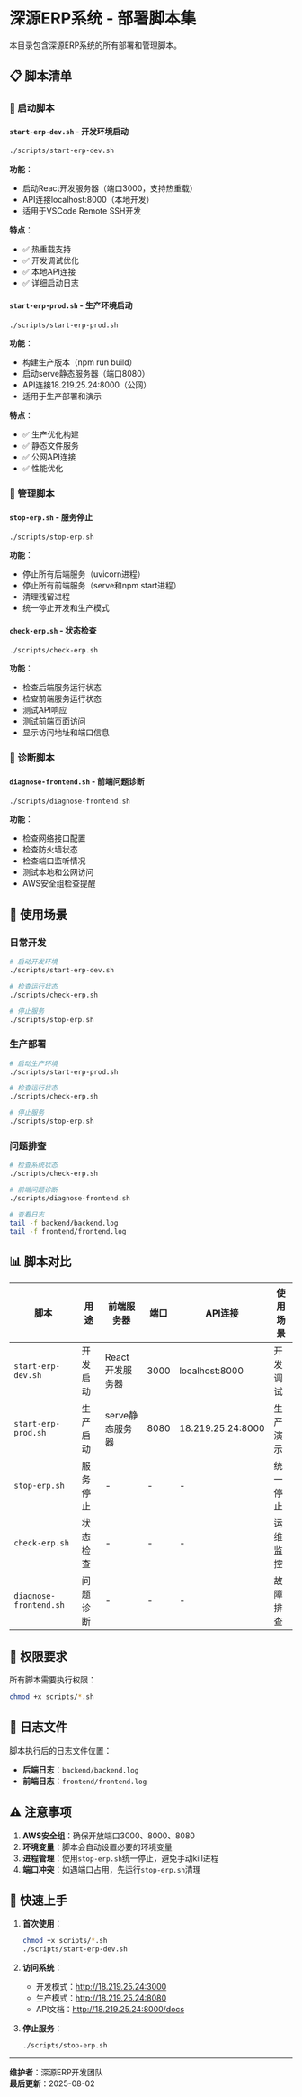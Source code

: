 # 深源ERP系统 - 部署脚本集

本目录包含深源ERP系统的所有部署和管理脚本。

## 📋 脚本清单

### 🚀 启动脚本

#### `start-erp-dev.sh` - 开发环境启动
```bash
./scripts/start-erp-dev.sh
```

**功能**：
- 启动React开发服务器（端口3000，支持热重载）
- API连接localhost:8000（本地开发）
- 适用于VSCode Remote SSH开发

**特点**：
- ✅ 热重载支持
- ✅ 开发调试优化
- ✅ 本地API连接
- ✅ 详细启动日志

#### `start-erp-prod.sh` - 生产环境启动
```bash
./scripts/start-erp-prod.sh
```

**功能**：
- 构建生产版本（npm run build）
- 启动serve静态服务器（端口8080）
- API连接18.219.25.24:8000（公网）
- 适用于生产部署和演示

**特点**：
- ✅ 生产优化构建
- ✅ 静态文件服务
- ✅ 公网API连接
- ✅ 性能优化

### 🛑 管理脚本

#### `stop-erp.sh` - 服务停止
```bash
./scripts/stop-erp.sh
```

**功能**：
- 停止所有后端服务（uvicorn进程）
- 停止所有前端服务（serve和npm start进程）
- 清理残留进程
- 统一停止开发和生产模式

#### `check-erp.sh` - 状态检查
```bash
./scripts/check-erp.sh
```

**功能**：
- 检查后端服务运行状态
- 检查前端服务运行状态
- 测试API响应
- 测试前端页面访问
- 显示访问地址和端口信息

### 🔧 诊断脚本

#### `diagnose-frontend.sh` - 前端问题诊断
```bash
./scripts/diagnose-frontend.sh
```

**功能**：
- 检查网络接口配置
- 检查防火墙状态
- 检查端口监听情况
- 测试本地和公网访问
- AWS安全组检查提醒

## 🎯 使用场景

### 日常开发
```bash
# 启动开发环境
./scripts/start-erp-dev.sh

# 检查运行状态
./scripts/check-erp.sh

# 停止服务
./scripts/stop-erp.sh
```

### 生产部署
```bash
# 启动生产环境
./scripts/start-erp-prod.sh

# 检查运行状态
./scripts/check-erp.sh

# 停止服务
./scripts/stop-erp.sh
```

### 问题排查
```bash
# 检查系统状态
./scripts/check-erp.sh

# 前端问题诊断
./scripts/diagnose-frontend.sh

# 查看日志
tail -f backend/backend.log
tail -f frontend/frontend.log
```

## 📊 脚本对比

| 脚本 | 用途 | 前端服务器 | 端口 | API连接 | 使用场景 |
|------|------|-----------|------|---------|----------|
| `start-erp-dev.sh` | 开发启动 | React开发服务器 | 3000 | localhost:8000 | 开发调试 |
| `start-erp-prod.sh` | 生产启动 | serve静态服务器 | 8080 | 18.219.25.24:8000 | 生产演示 |
| `stop-erp.sh` | 服务停止 | - | - | - | 统一停止 |
| `check-erp.sh` | 状态检查 | - | - | - | 运维监控 |
| `diagnose-frontend.sh` | 问题诊断 | - | - | - | 故障排查 |

## 🔐 权限要求

所有脚本需要执行权限：
```bash
chmod +x scripts/*.sh
```

## 📝 日志文件

脚本执行后的日志文件位置：
- **后端日志**：`backend/backend.log`
- **前端日志**：`frontend/frontend.log`

## ⚠️ 注意事项

1. **AWS安全组**：确保开放端口3000、8000、8080
2. **环境变量**：脚本会自动设置必要的环境变量
3. **进程管理**：使用`stop-erp.sh`统一停止，避免手动kill进程
4. **端口冲突**：如遇端口占用，先运行`stop-erp.sh`清理

## 🚀 快速上手

1. **首次使用**：
   ```bash
   chmod +x scripts/*.sh
   ./scripts/start-erp-dev.sh
   ```

2. **访问系统**：
   - 开发模式：http://18.219.25.24:3000
   - 生产模式：http://18.219.25.24:8080
   - API文档：http://18.219.25.24:8000/docs

3. **停止服务**：
   ```bash
   ./scripts/stop-erp.sh
   ```

---

**维护者**：深源ERP开发团队  
**最后更新**：2025-08-02